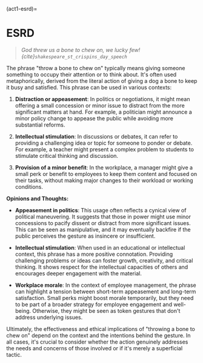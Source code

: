 (act1-esrd)=
# ESRD

> *God threw us a bone to chew on, we lucky few! {cite}`shakespeare_st_crispins_day_speech`*

The phrase "throw a bone to chew on" typically means giving someone something to occupy their attention or to think about. It's often used metaphorically, derived from the literal action of giving a dog a bone to keep it busy and satisfied. This phrase can be used in various contexts:

1. **Distraction or appeasement**: In politics or negotiations, it might mean offering a small concession or minor issue to distract from the more significant matters at hand. For example, a politician might announce a minor policy change to appease the public while avoiding more substantial reforms.

2. **Intellectual stimulation**: In discussions or debates, it can refer to providing a challenging idea or topic for someone to ponder or debate. For example, a teacher might present a complex problem to students to stimulate critical thinking and discussion.

3. **Provision of a minor benefit**: In the workplace, a manager might give a small perk or benefit to employees to keep them content and focused on their tasks, without making major changes to their workload or working conditions.

**Opinions and Thoughts:**

- **Appeasement in politics**: This usage often reflects a cynical view of political maneuvering. It suggests that those in power might use minor concessions to pacify dissent or distract from more significant issues. This can be seen as manipulative, and it may eventually backfire if the public perceives the gesture as insincere or insufficient.

- **Intellectual stimulation**: When used in an educational or intellectual context, this phrase has a more positive connotation. Providing challenging problems or ideas can foster growth, creativity, and critical thinking. It shows respect for the intellectual capacities of others and encourages deeper engagement with the material.

- **Workplace morale**: In the context of employee management, the phrase can highlight a tension between short-term appeasement and long-term satisfaction. Small perks might boost morale temporarily, but they need to be part of a broader strategy for employee engagement and well-being. Otherwise, they might be seen as token gestures that don't address underlying issues.

Ultimately, the effectiveness and ethical implications of "throwing a bone to chew on" depend on the context and the intentions behind the gesture. In all cases, it's crucial to consider whether the action genuinely addresses the needs and concerns of those involved or if it's merely a superficial tactic.